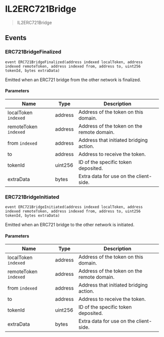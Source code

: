 # IL2ERC721Bridge



> IL2ERC721Bridge






## Events

### ERC721BridgeFinalized

```solidity
event ERC721BridgeFinalized(address indexed localToken, address indexed remoteToken, address indexed from, address to, uint256 tokenId, bytes extraData)
```

Emitted when an ERC721 bridge from the other network is finalized.



#### Parameters

| Name | Type | Description |
|---|---|---|
| localToken `indexed` | address | Address of the token on this domain. |
| remoteToken `indexed` | address | Address of the token on the remote domain. |
| from `indexed` | address | Address that initiated bridging action. |
| to  | address | Address to receive the token. |
| tokenId  | uint256 | ID of the specific token deposited. |
| extraData  | bytes | Extra data for use on the client-side. |

### ERC721BridgeInitiated

```solidity
event ERC721BridgeInitiated(address indexed localToken, address indexed remoteToken, address indexed from, address to, uint256 tokenId, bytes extraData)
```

Emitted when an ERC721 bridge to the other network is initiated.



#### Parameters

| Name | Type | Description |
|---|---|---|
| localToken `indexed` | address | Address of the token on this domain. |
| remoteToken `indexed` | address | Address of the token on the remote domain. |
| from `indexed` | address | Address that initiated bridging action. |
| to  | address | Address to receive the token. |
| tokenId  | uint256 | ID of the specific token deposited. |
| extraData  | bytes | Extra data for use on the client-side. |



